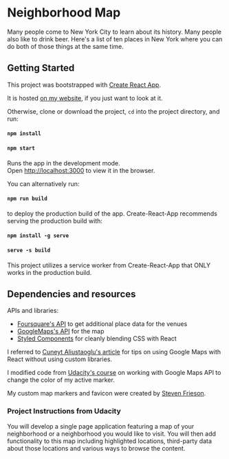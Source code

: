 # Neighborhood Map

Many people come to New York City to learn about its history. Many people also like to drink beer. Here's a list of ten places in New York where you can do both of those things at the same time.

## Getting Started

This project was bootstrapped with [Create React App](https://github.com/facebookincubator/create-react-app).

It is hosted [on my website](https://amyfrieson.com/neighborhood-map/), if you just want to look at it.

Otherwise, clone or download the project, `cd` into the project directory, and run:

#### `npm install`
#### `npm start`

Runs the app in the development mode.<br>
Open [http://localhost:3000](http://localhost:3000) to view it in the browser.

You can alternatively run:

#### `npm run build`

to deploy the production build of the app. Create-React-App recommends serving the production build with:

#### `npm install -g serve`
#### `serve -s build`

This project utilizes a service worker from Create-React-App that ONLY works in the production build.

## Dependencies and resources

APIs and libraries:
- [Foursquare's API](https://developer.foursquare.com/docs/terms-of-use/attribution) to get additional place data for the venues
- [GoogleMaps's API](https://developers.google.com/maps/documentation/) for the map
- [Styled Components](https://www.styled-components.com/) for cleanly blending CSS with React

I referred to [Cuneyt Aliustaoglu's article](http://cuneyt.aliustaoglu.biz/en/using-google-maps-in-react-without-custom-libraries/) for tips on using Google Maps with React without using custom libraries.

I modified code from [Udacity's course](https://github.com/udacity/ud864/blob/master/Project_Code_5_BeingStylish.html) on working with Google Maps API to change the color of my active marker.

My custom map markers and favicon were created by [Steven Frieson](http://stevenfrieson.com/).

### Project Instructions from Udacity

You will develop a single page application featuring a map of your neighborhood or a neighborhood you would like to visit. You will then add functionality to this map including highlighted locations, third-party data about those locations and various ways to browse the content.
